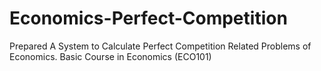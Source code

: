 # Economics-Perfect-Competition
Prepared A System to Calculate Perfect Competition Related Problems of Economics. Basic Course in Economics (ECO101)
